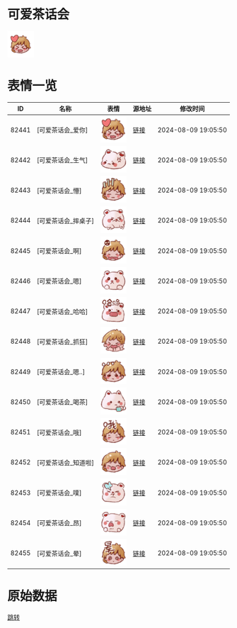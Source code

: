 # 可爱茶话会

<img src="./cover.png" height="60" alt="cover" />

# 表情一览

|ID|名称|表情|源地址|修改时间|
|----|----|----|----|----|
|82441|[可爱茶话会_爱你]|<img src="./pic/082441_%5B可爱茶话会_爱你%5D.png" height="60" alt="爱你"/>|[链接](https://i0.hdslb.com/bfs/garb/f444d45e5a4510f351f9b99f45342f9ae6e22a7a.png)|2024-08-09 19:05:50|
|82442|[可爱茶话会_生气]|<img src="./pic/082442_%5B可爱茶话会_生气%5D.png" height="60" alt="生气"/>|[链接](https://i0.hdslb.com/bfs/garb/f25a36ec3149ea6e186329b28dd81e8e4da33e96.png)|2024-08-09 19:05:50|
|82443|[可爱茶话会_懵]|<img src="./pic/082443_%5B可爱茶话会_懵%5D.png" height="60" alt="懵"/>|[链接](https://i0.hdslb.com/bfs/garb/1743a32fe8bd8c7ac5e3234c39a98bc03597cefc.png)|2024-08-09 19:05:50|
|82444|[可爱茶话会_摔桌子]|<img src="./pic/082444_%5B可爱茶话会_摔桌子%5D.png" height="60" alt="摔桌子"/>|[链接](https://i0.hdslb.com/bfs/garb/6c718848b9246275a43270ffb0f6808f06d0b007.png)|2024-08-09 19:05:50|
|82445|[可爱茶话会_啊]|<img src="./pic/082445_%5B可爱茶话会_啊%5D.png" height="60" alt="啊"/>|[链接](https://i0.hdslb.com/bfs/garb/1a2efd7e4c95cf0334eab33e18a204b894480699.png)|2024-08-09 19:05:50|
|82446|[可爱茶话会_嗯]|<img src="./pic/082446_%5B可爱茶话会_嗯%5D.png" height="60" alt="嗯"/>|[链接](https://i0.hdslb.com/bfs/garb/35c730b8bd217f62732607874b6c1f64a6c59505.png)|2024-08-09 19:05:50|
|82447|[可爱茶话会_哈哈]|<img src="./pic/082447_%5B可爱茶话会_哈哈%5D.png" height="60" alt="哈哈"/>|[链接](https://i0.hdslb.com/bfs/garb/316ec42a26d668e99721945a8886d7efa78a9446.png)|2024-08-09 19:05:50|
|82448|[可爱茶话会_抓狂]|<img src="./pic/082448_%5B可爱茶话会_抓狂%5D.png" height="60" alt="抓狂"/>|[链接](https://i0.hdslb.com/bfs/garb/182870fc293f27bf5c5a7ec9cec1275b3bf65b4c.png)|2024-08-09 19:05:50|
|82449|[可爱茶话会_嗯..]|<img src="./pic/082449_%5B可爱茶话会_嗯..%5D.png" height="60" alt="嗯.."/>|[链接](https://i0.hdslb.com/bfs/garb/6ab8874fc7b937421bc5ce85d60ac11f67a28907.png)|2024-08-09 19:05:50|
|82450|[可爱茶话会_喝茶]|<img src="./pic/082450_%5B可爱茶话会_喝茶%5D.png" height="60" alt="喝茶"/>|[链接](https://i0.hdslb.com/bfs/garb/513a6c2a4cd336b54d747fd7b2285f2cdd17f80e.png)|2024-08-09 19:05:50|
|82451|[可爱茶话会_哦]|<img src="./pic/082451_%5B可爱茶话会_哦%5D.png" height="60" alt="哦"/>|[链接](https://i0.hdslb.com/bfs/garb/231f66b7cdb6e8fc414fde9bfcc18cb6573d3738.png)|2024-08-09 19:05:50|
|82452|[可爱茶话会_知道啦]|<img src="./pic/082452_%5B可爱茶话会_知道啦%5D.png" height="60" alt="知道啦"/>|[链接](https://i0.hdslb.com/bfs/garb/3a770730650a0854245e33ddf285c9e08c8da64b.png)|2024-08-09 19:05:50|
|82453|[可爱茶话会_噗]|<img src="./pic/082453_%5B可爱茶话会_噗%5D.png" height="60" alt="噗"/>|[链接](https://i0.hdslb.com/bfs/garb/059dcdf5de9db36bce21839a37a3a7e5c842ff35.png)|2024-08-09 19:05:50|
|82454|[可爱茶话会_昂]|<img src="./pic/082454_%5B可爱茶话会_昂%5D.png" height="60" alt="昂"/>|[链接](https://i0.hdslb.com/bfs/garb/88671bc55cf2f778cf7d305502d7795ceadda705.png)|2024-08-09 19:05:50|
|82455|[可爱茶话会_晕]|<img src="./pic/082455_%5B可爱茶话会_晕%5D.png" height="60" alt="晕"/>|[链接](https://i0.hdslb.com/bfs/garb/897ab667993712dd5db5f67c41fc2e5a94338da4.png)|2024-08-09 19:05:50|

# 原始数据

[跳转](./raw.json)

